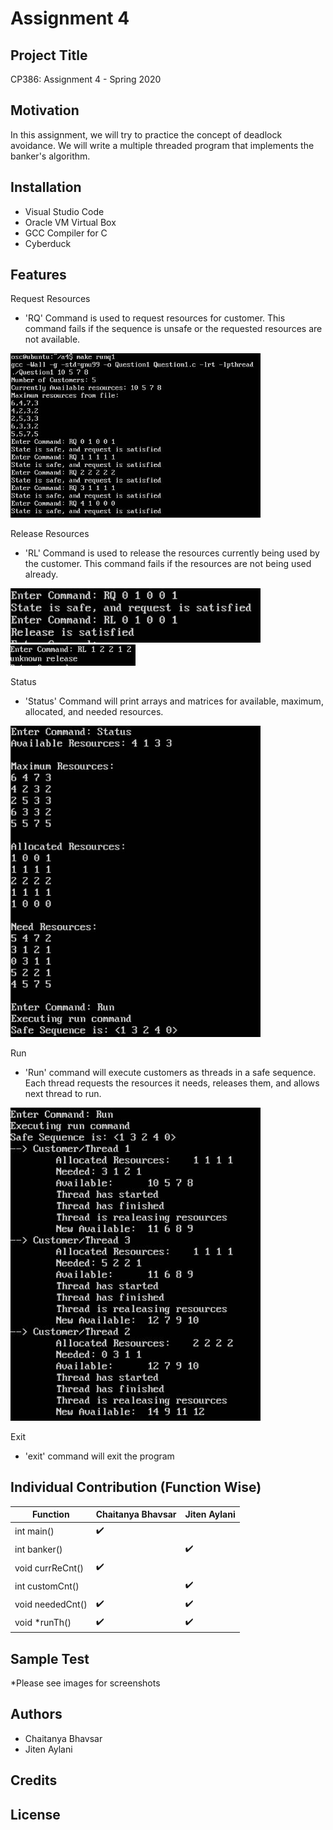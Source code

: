 # Assignment 4

## Project Title

CP386: Assignment 4 - Spring 2020

## Motivation

In this assignment, we will try to practice the concept of deadlock avoidance. We will write a multiple threaded program that implements the banker's algorithm. 

## Installation 

- Visual Studio Code
- Oracle VM Virtual Box
- GCC Compiler for C
- Cyberduck

## Features

Request Resources
- 'RQ' Command is used to request resources for customer. This command fails if the sequence is unsafe or the requested resources are not available.
<img src="https://github.com/chaitanyabhavsar/cp386a4/blob/main/images/pic1.JPG" width=400>

Release Resources
- 'RL' Command is used to release the resources currently being used by the customer. This command fails if the resources are not being used already.
<img src="./images/pic5.jpg/" width=400>
<img src="./images/Pic6.jpg/" width =200>

Status
- 'Status' Command will print arrays and matrices for available, maximum, allocated, and needed resources.
<img src="./images/pic2.jpg/" width=400>

Run
- 'Run' command will execute customers as threads in a safe sequence. Each thread requests the resources it needs, releases them, and allows next thread to run.
<img src="./images/pic3.jpg/" width=400>

Exit
- 'exit' command will exit the program

## Individual Contribution (Function Wise)

| Function | Chaitanya Bhavsar | Jiten Aylani | 
| ------------- | ------------- | ------------- |
| int main() |✔️ |  |
| int banker() |  | ✔️ |
| void currReCnt() |✔️ |  |
| int customCnt() |  | ✔️ |
| void neededCnt() |✔️| ✔️ |
| void *runTh() | ✔️ | ✔️ |


## Sample Test
*Please see images for screenshots

## Authors
- Chaitanya Bhavsar 
- Jiten Aylani

## Credits

## License 


